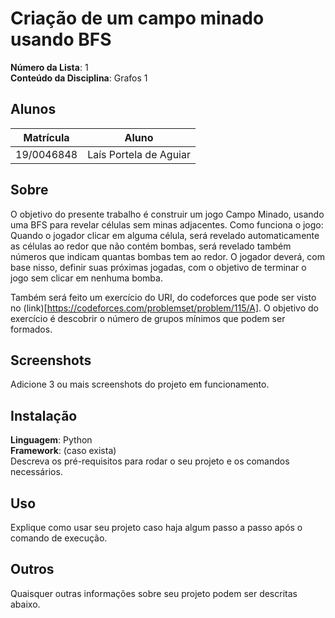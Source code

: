 
# Criação de um campo minado usando BFS

**Número da Lista**: 1<br>
**Conteúdo da Disciplina**: Grafos 1<br>

## Alunos
|Matrícula | Aluno |
| -- | -- |
| 19/0046848  |  Laís Portela de Aguiar |

## Sobre 
O objetivo do presente trabalho é construir um jogo Campo Minado, usando uma BFS para revelar células sem minas adjacentes.
Como funciona o jogo: Quando o jogador clicar em alguma célula, será revelado automaticamente as células ao redor que não contém bombas, será revelado também números que indicam quantas bombas tem ao redor. O jogador deverá, com base nisso, definir suas próximas jogadas, com o objetivo de terminar o jogo sem clicar em nenhuma bomba. 

Também será feito um exercício do URI, do codeforces que pode ser visto no (link)[https://codeforces.com/problemset/problem/115/A]. O objetivo do exercício é descobrir o número de grupos mínimos que podem ser formados.

## Screenshots
Adicione 3 ou mais screenshots do projeto em funcionamento.

## Instalação 
**Linguagem**: Python<br>
**Framework**: (caso exista)<br>
Descreva os pré-requisitos para rodar o seu projeto e os comandos necessários.

## Uso 
Explique como usar seu projeto caso haja algum passo a passo após o comando de execução.

## Outros 
Quaisquer outras informações sobre seu projeto podem ser descritas abaixo.





